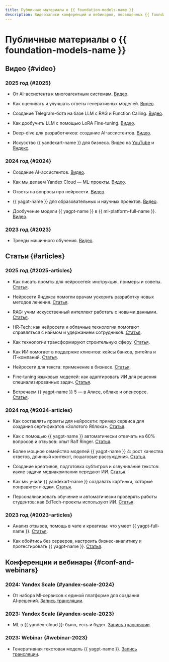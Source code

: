 ```yaml
---
title: Публичные материалы о {{ foundation-models-name }}
description: Видеозаписи конференций и вебинаров, посвященных {{ foundation-models-name }}.
---
```


# Публичные материалы о {{ foundation-models-name }}

## Видео {#video}

### 2025 год {#2025}

* От AI-ассистента к многоагентным системам. [Видео](https://www.youtube.com/watch?v=yYMoc6RTxls).

* Как оценивать и улучшать ответы генеративных моделей. [Видео](https://www.youtube.com/watch?v=sNWmI28FKTw).

* Создание Telegram-бота на базе LLM с RAG и Function Calling. [Видео](https://www.youtube.com/live/gQEpthYWN38).

* Как дообучить LLM с помощью LoRA Fine-tuning. [Видео](https://www.youtube.com/watch?v=PVeuQu1j6Y4).

* Deep-dive для разработчиков: создание AI-ассистентов. [Видео](https://www.youtube.com/watch?v=Xjutc_T0p8s).

* Искусство {{ yandexart-name }} для бизнеса. Видео на [YouTube](https://www.youtube.com/watch?v=I9Fpsxv8Hlc) и [Яндекс](https://runtime.strm.yandex.ru/player/episode/vplefdetiqv7tasxrbyk).

### 2024 год {#2024}

* Создание AI-ассистентов. [Видео](https://www.youtube.com/watch?v=kKbMaWSi20I).

* Как мы делаем Yandex Cloud — ML-проекты. [Видео](https://www.youtube.com/watch?v=PM1CT4j5pd8).

* Ответы на вопросы про нейросети. [Видео](https://www.youtube.com/watch?v=sZr5vltW5Hw).

* {{ yagpt-name }} для образовательных и научных проектов. [Видео](https://www.youtube.com/watch?v=YEm2wzSW2b4).

* Дообучение модели {{ yagpt-name }} в {{ ml-platform-full-name }}. [Видео](https://www.youtube.com/watch?v=hGrH0Shovtk).

### 2023 год {#2023}

* Тренды машинного обучения. [Видео](https://www.youtube.com/watch?v=1fRV83AIq1s).

## Статьи {#articles}

### 2025 год {#2025-articles}

* Как писать промты для нейросетей: инструкция, примеры и советы. [Статья](https://yandex.cloud/ru/blog/gpt-prompting-guide).

* Нейросети Яндекса помогли врачам ускорить разработку новых методов лечения. [Статья](https://yandex.cloud/ru/blog/local-ethics-committee).

* RAG: учим искусственный интеллект работать с новыми данными. [Статья](https://yandex.cloud/ru/blog/posts/2025/05/retrieval-augmented-generation-basics).

* HR‑Tech: как нейросети и облачные технологии помогают справляться с наймом и удержанием сотрудников. [Статья](https://yandex.cloud/ru/blog/posts/2025/05/hr-tech).

* Как технологии трансформируют строительную сферу. [Статья](https://yandex.cloud/ru/blog/posts/2025/04/technologies-in-construction).

* Как ИИ помогает в поддержке клиентов: кейсы банков, ритейла и IT‑компаний. [Статья](https://yandex.cloud/ru/blog/posts/2025/04/ai-and-support).

* Нейросети для текста: применение в бизнесе. [Статья](https://yandex.cloud/ru/blog/posts/2025/03/ai-for-texts).

* Fine‑tuning языковых моделей: как адаптировать ИИ для решения специализированных задач. [Статья](https://yandex.cloud/ru/blog/posts/2025/03/fine-tuning).

* Встречаем {{ yagpt-name }} 5 — в Алисе, облаке и опенсорсе. [Статья](https://habr.com/ru/companies/yandex/articles/885218/).

### 2024 год {#2024-articles}

* Как составлять промты для нейросети: пример сервиса для создания сертификатов «Золотого Яблока». [Статья](https://vc.ru/ai/1699310-kak-sostavlyat-promty-dlya-neiroseti-primer-servisa-dlya-sozdaniya-sertifikatov-zolotogo-yabloka).

* Как с помощью {{ yagpt-name }} автоматически отвечать на 60% вопросов и отзывов: опыт Ralf Ringer. [Статья](https://vc.ru/services/1659960-kak-s-pomoshyu-yandexgpt-avtomaticheski-otvechat-na-60-voprosov-i-otzyvov-opyt-ralf-ringer).

* Более мощное семейство моделей {{ yagpt-name }} 4: рост качества ответов, длинный контекст, пошаговые рассуждения. [Статья](https://habr.com/ru/companies/yandex/articles/852968/).

* Создание креативов, подготовка субтитров и озвучивание текстов: какие задачи медиакомпании передают ИИ. [Статья](https://vc.ru/future/1162468-sozdanie-kreativov-podgotovka-subtitrov-i-ozvuchivanie-tekstov-kakie-zadachi-mediakompanii-peredayut-ii).

* Как мы учили {{ yandexart-name }} создавать картинки, которые понравятся людям. [Статья](https://habr.com/ru/companies/yandex/articles/805745/).

* Персонализировать обучение и автоматически проверять работы студентов: как EdTech-проекты используют ИИ. [Статья](https://vc.ru/education/1084748-personalizirovat-obuchenie-i-avtomaticheski-proveryat-raboty-studentov-kak-edtech-proekty-ispolzuyut-ii).

### 2023 год {#2023-articles}

* Анализ отзывов, помощь в чате и креативы: что умеет {{ yagpt-full-name }}. [Статья](https://vc.ru/services/945084-analiz-otzyvov-pomosh-v-chate-i-kreativy-chto-umeet-yandexgpt-api).

* Как обойтись без серверов, настроить бизнес-аналитику и протестировать {{ yagpt-name }}. [Статья](https://vc.ru/offline/845622-oboitis-bez-serverov-nastroit-biznes-analitiku-i-protestirovat-yandexgpt).

## Конференции и вебинары {#conf-and-webinars}

### 2024: Yandex Scale {#yandex-scale-2024}

* От набора Ml‑сервисов к единой платформе для создания AI‑решений. [Запись трансляции](https://www.youtube.com/watch?v=70kXmv9GL8s).

### 2023: Yandex Scale {#yandex-scale-2023}

* ML в {{ yandex-cloud }}: было, есть и будет. [Запись трансляции](https://www.youtube.com/watch?v=90jIHP2F-zA).

### 2023: Webinar {#webinar-2023}

* Генеративная текстовая модель {{ yagpt-name }}. [Запись трансляции](https://www.youtube.com/watch?v=sdzcjygd_EQ).